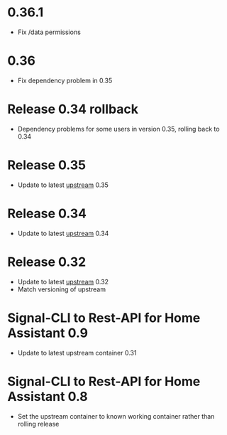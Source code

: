 # 0.36.1
- Fix /data permissions
# 0.36
- Fix dependency problem in 0.35
# Release 0.34 rollback
- Dependency problems for some users in version 0.35, rolling back to 0.34
# Release 0.35
- Update to latest [upstream](https://github.com/bbernhard/signal-cli-rest-api/releases/tag/0.35) 0.35
# Release 0.34
- Update to latest [upstream](https://github.com/bbernhard/signal-cli-rest-api/releases/tag/0.34) 0.34
# Release 0.32
- Update to latest [upstream](https://github.com/bbernhard/signal-cli-rest-api/releases/tag/0.32) 0.32
- Match versioning of upstream
# Signal-CLI to Rest-API for Home Assistant 0.9
- Update to latest upstream container 0.31
# Signal-CLI to Rest-API for Home Assistant 0.8
- Set the upstream container to known working container rather than rolling release
